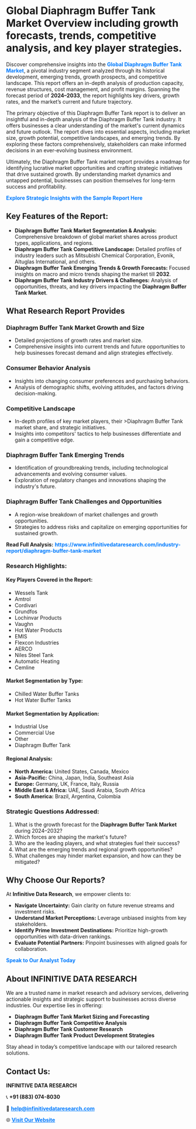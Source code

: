 <h1>Global Diaphragm Buffer Tank Market Overview including growth forecasts, trends, competitive analysis, and key player strategies.</h1>
<p>
Discover comprehensive insights into the 
<a href="https://www.infinitivedataresearch.com/industry-report/diaphragm-buffer-tank-market" rel="dofollow" style="color: #007BFF; text-decoration: none;"><strong>Global Diaphragm Buffer Tank Market</strong></a>, a pivotal industry segment analyzed through its historical development, emerging trends, growth prospects, and competitive landscape. This report offers an in-depth analysis of production capacity, revenue structures, cost management, and profit margins. Spanning the forecast period of <strong>2024–2033</strong>, the report highlights key drivers, growth rates, and the market’s current and future trajectory.
</p>
<p>
The primary objective of this Diaphragm Buffer Tank report is to deliver an insightful and in-depth analysis of the Diaphragm Buffer Tank industry. It offers businesses a clear understanding of the market's current dynamics and future outlook. The report dives into essential aspects, including market size, growth potential, competitive landscapes, and emerging trends. By exploring these factors comprehensively, stakeholders can make informed decisions in an ever-evolving business environment.
</p>
<p>
Ultimately, the Diaphragm Buffer Tank market report provides a roadmap for identifying lucrative market opportunities and crafting strategic initiatives that drive sustained growth. By understanding market dynamics and untapped potential, businesses can position themselves for long-term success and profitability.
</p>
<p>
<a href="https://www.infinitivedataresearch.com/request-sample/reportId=103250" style="color: #007BFF; text-decoration: none;"><strong>Explore Strategic Insights with the Sample Report Here</strong></a>
</p>

<h2>Key Features of the Report:</h2>
<ul>
<li><strong>Diaphragm Buffer Tank Market Segmentation & Analysis:</strong> Comprehensive breakdown of global market shares across product types, applications, and regions.</li>
<li><strong>Diaphragm Buffer Tank Competitive Landscape:</strong> Detailed profiles of industry leaders such as Mitsubishi Chemical Corporation, Evonik, Altuglas International, and others.</li>
<li><strong>Diaphragm Buffer Tank Emerging Trends & Growth Forecasts:</strong> Focused insights on macro and micro trends shaping the market till <strong>2032</strong>.</li>
<li><strong>Diaphragm Buffer Tank Industry Drivers & Challenges:</strong> Analysis of opportunities, threats, and key drivers impacting the <strong>Diaphragm Buffer Tank Market</strong>.</li>
</ul>

<h2>What Research Report Provides</h2>
<h3>Diaphragm Buffer Tank Market Growth and Size</h3>
<ul>
<li>Detailed projections of growth rates and market size.</li>
<li>Comprehensive insights into current trends and future opportunities to help businesses forecast demand and align strategies effectively.</li>
</ul>

<h3>Consumer Behavior Analysis</h3>
<ul>
<li>Insights into changing consumer preferences and purchasing behaviors.</li>
<li>Analysis of demographic shifts, evolving attitudes, and factors driving decision-making.</li>
</ul>

<h3>Competitive Landscape</h3>
<ul>
<li>In-depth profiles of key market players, their >Diaphragm Buffer Tank market share, and strategic initiatives.</li>
<li>Insights into competitors' tactics to help businesses differentiate and gain a competitive edge.</li>
</ul>

<h3>Diaphragm Buffer Tank Emerging Trends</h3>
<ul>
<li>Identification of groundbreaking trends, including technological advancements and evolving consumer values.</li>
<li>Exploration of regulatory changes and innovations shaping the industry's future.</li>
</ul>

<h3>Diaphragm Buffer Tank Challenges and Opportunities</h3>
<ul>
<li>A region-wise breakdown of market challenges and growth opportunities.</li>
<li>Strategies to address risks and capitalize on emerging opportunities for sustained growth.</li>
</ul>
<p><strong>Read Full Analysis:</strong> <a href="https://www.infinitivedataresearch.com/industry-report/diaphragm-buffer-tank-market" rel="dofollow" style="color: #007BFF; text-decoration: none;"><strong>https://www.infinitivedataresearch.com/industry-report/diaphragm-buffer-tank-market</strong></a></p>
<h3>Research Highlights:</h3>
<h4>Key Players Covered in the Report:</h4>
<ul><li>Wessels Tank</li><li>Amtrol</li><li>Cordivari</li><li>Grundfos</li><li>Lochinvar Products</li><li>Vaughn</li><li>Hot Water Products</li><li>EMIS</li><li>Flexcon Industries</li><li>AERCO</li><li>Niles Steel Tank</li><li>Automatic Heating</li><li>Cemline</li></ul>
<h4>Market Segmentation by Type:</h4>
<ul><li>Chilled Water Buffer Tanks</li><li>Hot Water Buffer Tanks</li></ul>
<h4>Market Segmentation by Application:</h4>
<ul><li>Industrial Use</li><li>Commercial Use</li><li>Other</li><li>Diaphragm Buffer Tank</li></ul>

<h4>Regional Analysis:</h4>
<ul>
<li><strong>North America:</strong> United States, Canada, Mexico</li>
<li><strong>Asia-Pacific:</strong> China, Japan, India, Southeast Asia</li>
<li><strong>Europe:</strong> Germany, UK, France, Italy, Russia</li>
<li><strong>Middle East & Africa:</strong> UAE, Saudi Arabia, South Africa</li>
<li><strong>South America:</strong> Brazil, Argentina, Colombia</li>
</ul>

<h3>Strategic Questions Addressed:</h3>
<ol>
<li>What is the growth forecast for the <strong>Diaphragm Buffer Tank Market</strong> during 2024–2032?</li>
<li>Which forces are shaping the market's future?</li>
<li>Who are the leading players, and what strategies fuel their success?</li>
<li>What are the emerging trends and regional growth opportunities?</li>
<li>What challenges may hinder market expansion, and how can they be mitigated?</li>
</ol>

<h2>Why Choose Our Reports?</h2>
<p>At <strong>Infinitive Data Research</strong>, we empower clients to:</p>
<ul>
<li><strong>Navigate Uncertainty:</strong> Gain clarity on future revenue streams and investment risks.</li>
<li><strong>Understand Market Perceptions:</strong> Leverage unbiased insights from key stakeholders.</li>
<li><strong>Identify Prime Investment Destinations:</strong> Prioritize high-growth opportunities with data-driven rankings.</li>
<li><strong>Evaluate Potential Partners:</strong> Pinpoint businesses with aligned goals for collaboration.</li>
</ul>
<p><a href="https://www.infinitivedataresearch.com/industry-report/diaphragm-buffer-tank-market" rel="dofollow" style="color: #007BFF; text-decoration: none;"><strong>Speak to Our Analyst Today</strong></a></p>

<h2>About INFINITIVE DATA RESEARCH</h2>
<p>We are a trusted name in market research and advisory services, delivering actionable insights and strategic support to businesses across diverse industries. Our expertise lies in offering:</p>
<ul>
<li><strong>Diaphragm Buffer Tank Market Sizing and Forecasting</strong></li>
<li><strong>Diaphragm Buffer Tank Competitive Analysis</strong></li>
<li><strong>Diaphragm Buffer Tank Customer Research</strong></li>
<li><strong>Diaphragm Buffer Tank Product Development Strategies</strong></li>
</ul>
<p>Stay ahead in today’s competitive landscape with our tailored research solutions.</p>

<h2>Contact Us:</h2>
<p><strong>INFINITIVE DATA RESEARCH</strong></p>
<p>📞 <strong>+91 (883) 074-8030</strong></p>
<p>📧 <strong><a href="mailto:help@infinitivedataresearch.com" style="color: #007BFF;">help@infinitivedataresearch.com</a></strong></p>
<p>🌐 <strong><a href="https://www.infinitivedataresearch.com" rel="dofollow" style="color: #007BFF;">Visit Our Website</a></strong></p>